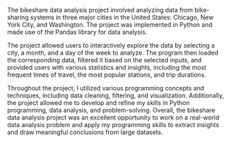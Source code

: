The bikeshare data analysis project involved analyzing data from bike-sharing systems in three major cities in the United States: Chicago, New York City, and Washington. The project was implemented in Python and made use of the Pandas library for data analysis.

The project allowed users to interactively explore the data by selecting a city, a month, and a day of the week to analyze. The program then loaded the corresponding data, filtered it based on the selected inputs, and provided users with various statistics and insights, including the most frequent times of travel, the most popular stations, and trip durations.

Throughout the project, I utilized various programming concepts and techniques, including data cleaning, filtering, and visualization. Additionally, the project allowed me to develop and refine my skills in Python programming, data analysis, and problem-solving. Overall, the bikeshare data analysis project was an excellent opportunity to work on a real-world data analysis problem and apply my programming skills to extract insights and draw meaningful conclusions from large datasets.
